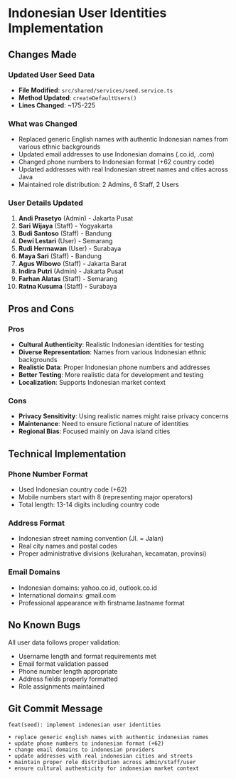 # Indonesian User Identities Implementation

## Changes Made

### Updated User Seed Data

- **File Modified**: `src/shared/services/seed.service.ts`
- **Method Updated**: `createDefaultUsers()`
- **Lines Changed**: ~175-225

### What was Changed

- Replaced generic English names with authentic Indonesian names from various ethnic backgrounds
- Updated email addresses to use Indonesian domains (.co.id, .com)
- Changed phone numbers to Indonesian format (+62 country code)
- Updated addresses with real Indonesian street names and cities across Java
- Maintained role distribution: 2 Admins, 6 Staff, 2 Users

### User Details Updated

1. **Andi Prasetyo** (Admin) - Jakarta Pusat
2. **Sari Wijaya** (Staff) - Yogyakarta
3. **Budi Santoso** (Staff) - Bandung
4. **Dewi Lestari** (User) - Semarang
5. **Rudi Hermawan** (User) - Surabaya
6. **Maya Sari** (Staff) - Bandung
7. **Agus Wibowo** (Staff) - Jakarta Barat
8. **Indira Putri** (Admin) - Jakarta Pusat
9. **Farhan Alatas** (Staff) - Semarang
10. **Ratna Kusuma** (Staff) - Surabaya

## Pros and Cons

### Pros

- **Cultural Authenticity**: Realistic Indonesian identities for testing
- **Diverse Representation**: Names from various Indonesian ethnic backgrounds
- **Realistic Data**: Proper Indonesian phone numbers and addresses
- **Better Testing**: More realistic data for development and testing
- **Localization**: Supports Indonesian market context

### Cons

- **Privacy Sensitivity**: Using realistic names might raise privacy concerns
- **Maintenance**: Need to ensure fictional nature of identities
- **Regional Bias**: Focused mainly on Java island cities

## Technical Implementation

### Phone Number Format

- Used Indonesian country code (+62)
- Mobile numbers start with 8 (representing major operators)
- Total length: 13-14 digits including country code

### Address Format

- Indonesian street naming convention (Jl. = Jalan)
- Real city names and postal codes
- Proper administrative divisions (kelurahan, kecamatan, provinsi)

### Email Domains

- Indonesian domains: yahoo.co.id, outlook.co.id
- International domains: gmail.com
- Professional appearance with firstname.lastname format

## No Known Bugs

All user data follows proper validation:

- Username length and format requirements met
- Email format validation passed
- Phone number length appropriate
- Address fields properly formatted
- Role assignments maintained

## Git Commit Message

```
feat(seed): implement indonesian user identities

• replace generic english names with authentic indonesian names
• update phone numbers to indonesian format (+62)
• change email domains to indonesian providers
• update addresses with real indonesian cities and streets
• maintain proper role distribution across admin/staff/user
• ensure cultural authenticity for indonesian market context
```

